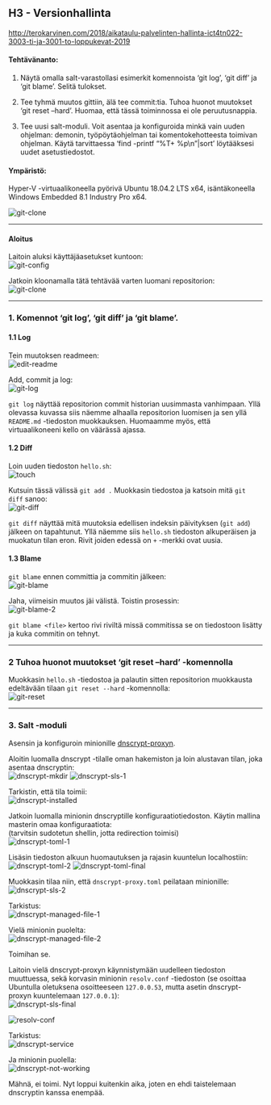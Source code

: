 ## H3 - Versionhallinta

http://terokarvinen.com/2018/aikataulu-palvelinten-hallinta-ict4tn022-3003-ti-ja-3001-to-loppukevat-2019

#### Tehtävänanto:

1. Näytä omalla salt-varastollasi esimerkit komennoista ‘git log’, ‘git diff’ ja ‘git blame’. Selitä tulokset.

2. Tee tyhmä muutos gittiin, älä tee commit:tia. Tuhoa huonot muutokset ‘git reset –hard’. Huomaa, että tässä toiminnossa ei ole peruutusnappia.

3. Tee uusi salt-moduli. Voit asentaa ja konfiguroida minkä vain uuden ohjelman: demonin, työpöytäohjelman tai komentokehotteesta toimivan ohjelman. Käytä tarvittaessa ‘find -printf “%T+ %p\n”|sort’ löytääksesi uudet asetustiedostot.

#### Ympäristö:

Hyper-V -virtuaalikoneella pyörivä Ubuntu 18.04.2 LTS x64, isäntäkoneella Windows Embedded 8.1 Industry Pro x64.

![git-clone](/assignments/H3/images/neofetch.png)

---

#### Aloitus

Laitoin aluksi käyttäjäasetukset kuntoon:\
![git-config](/assignments/H3/images/git-config.png)

Jatkoin kloonamalla tätä tehtävää varten luomani repositorion:\
![git-clone](/assignments/H3/images/git-clone.png)

---

### 1. Komennot ‘git log’, ‘git diff’ ja ‘git blame’.

#### 1.1 Log

Tein muutoksen readmeen:\
![edit-readme](/assignments/H3/images/edit-readme.png)

Add, commit ja log:\
![git-log](/assignments/H3/images/git-log.png)

`git log` näyttää repositorion commit historian uusimmasta vanhimpaan. Yllä olevassa kuvassa siis näemme alhaalla repositorion luomisen ja sen yllä `README.md` -tiedoston muokkauksen. Huomaamme myös, että virtuaalikoneeni kello on väärässä ajassa.

#### 1.2 Diff

Loin uuden tiedoston `hello.sh`:\
![touch](/assignments/H3/images/touch.png)

Kutsuin tässä välissä `git add .`
Muokkasin tiedostoa ja katsoin mitä `git diff` sanoo:\
![git-diff](/assignments/H3/images/git-diff.png)

`git diff` näyttää mitä muutoksia edellisen indeksin päivityksen (`git add`) jälkeen on tapahtunut. Yllä näemme siis `hello.sh` tiedoston alkuperäisen ja muokatun tilan eron. Rivit joiden edessä on `+` -merkki ovat uusia.

#### 1.3 Blame

`git blame` ennen committia ja commitin jälkeen:\
![git-blame](/assignments/H3/images/git-blame.png)

Jaha, viimeisin muutos jäi välistä. Toistin prosessin:\
![git-blame-2](/assignments/H3/images/git-blame-2.png)

`git blame <file>` kertoo rivi riviltä missä commitissa se on tiedostoon lisätty ja kuka commitin on tehnyt.

---

### 2 Tuhoa huonot muutokset ‘git reset –hard’ -komennolla

Muokkasin `hello.sh` -tiedostoa ja palautin sitten repositorion muokkausta edeltävään tilaan `git reset --hard` -komennolla:\
![git-reset](/assignments/H3/images/git-reset.png)

---

### 3. Salt -moduli

Asensin ja konfiguroin minionille [dnscrypt-proxyn](https://github.com/jedisct1/dnscrypt-proxy).

Aloitin luomalla dnscrypt -tilalle oman hakemiston ja loin alustavan tilan, joka asentaa dnscryptin:\
![dnscrypt-mkdir](/assignments/H3/images/dnscrypt-mkdir.png)
![dnscrypt-sls-1](/assignments/H3/images/dnscrypt-sls-1.png)

Tarkistin, että tila toimii:\
![dnscrypt-installed](/assignments/H3/images/dnscrypt-installed.png)

Jatkoin luomalla minionin dnscryptille konfiguraatiotiedoston. Käytin mallina masterin omaa konfiguraatiota:\
(tarvitsin sudotetun shellin, jotta redirection toimisi)\
![dnscrypt-toml-1](/assignments/H3/images/dnscrypt-toml-1.png)

Lisäsin tiedoston alkuun huomautuksen ja rajasin kuuntelun localhostiin:\
![dnscrypt-toml-2](/assignments/H3/images/dnscrypt-toml-2.png)
![dnscrypt-toml-final](/assignments/H3/images/dnscrypt-toml-final.png)

Muokkasin tilaa niin, että `dnscrypt-proxy.toml` peilataan minionille:\
![dnscrypt-sls-2](/assignments/H3/images/dnscrypt-sls-2.png)

Tarkistus:\
![dnscrypt-managed-file-1](/assignments/H3/images/dnscrypt-managed-file-1.png)

Vielä minionin puolelta:\
![dnscrypt-managed-file-2](/assignments/H3/images/dnscrypt-managed-file-2.png)

Toimihan se.

Laitoin vielä dnscrypt-proxyn käynnistymään uudelleen tiedoston muuttuessa, sekä korvasin minionin `resolv.conf` -tiedoston (se osoittaa Ubuntulla oletuksena osoitteeseen `127.0.0.53`, mutta asetin dnscrypt-proxyn kuuntelemaan `127.0.0.1`):\
![dnscrypt-sls-final](/assignments/H3/images/dnscrypt-sls-final.png)

![resolv-conf](/assignments/H3/images/resolv-conf.png)

Tarkistus:\
![dnscrypt-service](/assignments/H3/images/dnscrypt-service.png)

Ja minionin puolella:\
![dnscrypt-not-working](/assignments/H3/images/dnscrypt-not-working.png)

Mähnä, ei toimi. Nyt loppui kuitenkin aika, joten en ehdi taistelemaan dnscryptin kanssa enempää.
